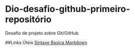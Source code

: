 # Dio-desafio-github-primeiro-repositório
Desafio de projeto sobre Git/GitHub

##Links Úteis
[Sintaxe Basica Markdown](https://www.markdownguide.org/basic-syntax/)

